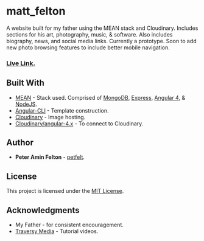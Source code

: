 # matt_felton
A website built for my father using the MEAN stack and Cloudinary. Includes sections for his art, photography, music, & software. Also includes biography, news, and social media links. Currently a prototype. Soon to add new photo browsing features to include better mobile navigation.

### [Live Link.](http://www.matthewfelton.com/)

## Built With

* [MEAN](http://mean.io/) - Stack used. Comprised of [MongoDB](https://www.mongodb.com/), [Express](https://expressjs.com/), [Angular 4](https://angular.io/), & [NodeJS](https://nodejs.org/en/).
* [Angular-CLI](https://cli.angular.io/) - Template construction.
* [Cloudinary](https://cloudinary.com/) - Image hosting.
* [Cloudinary/angular-4.x](https://www.npmjs.com/package/@cloudinary/angular-4.x) - To connect to Cloudinary.

## Author

* **Peter Amin Felton** - [petfelt](https://github.com/petfelt).

## License

This project is licensed under the [MIT License](https://opensource.org/licenses/MIT).

## Acknowledgments

* My Father - for consistent encouragement.
* [Traversy Media](http://traversymedia.com/) - Tutorial videos.
